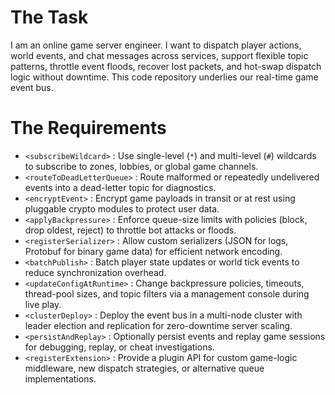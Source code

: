 # The Task

I am an online game server engineer. I want to dispatch player actions, world events, and chat messages across services, support flexible topic patterns, throttle event floods, recover lost packets, and hot-swap dispatch logic without downtime. This code repository underlies our real-time game event bus.

# The Requirements

* `<subscribeWildcard>` : Use single-level (`*`) and multi-level (`#`) wildcards to subscribe to zones, lobbies, or global game channels.
* `<routeToDeadLetterQueue>` : Route malformed or repeatedly undelivered events into a dead-letter topic for diagnostics.
* `<encryptEvent>` : Encrypt game payloads in transit or at rest using pluggable crypto modules to protect user data.
* `<applyBackpressure>` : Enforce queue-size limits with policies (block, drop oldest, reject) to throttle bot attacks or floods.
* `<registerSerializer>` : Allow custom serializers (JSON for logs, Protobuf for binary game data) for efficient network encoding.
* `<batchPublish>` : Batch player state updates or world tick events to reduce synchronization overhead.
* `<updateConfigAtRuntime>` : Change backpressure policies, timeouts, thread-pool sizes, and topic filters via a management console during live play.
* `<clusterDeploy>` : Deploy the event bus in a multi-node cluster with leader election and replication for zero-downtime server scaling.
* `<persistAndReplay>` : Optionally persist events and replay game sessions for debugging, replay, or cheat investigations.
* `<registerExtension>` : Provide a plugin API for custom game-logic middleware, new dispatch strategies, or alternative queue implementations.


